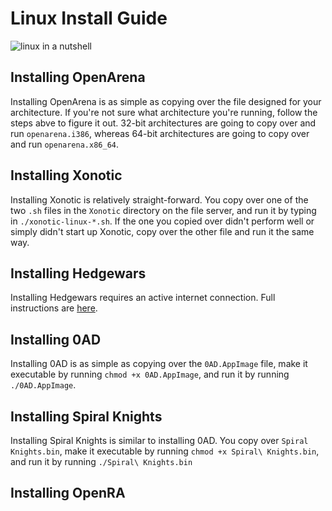 # Linux Install Guide
![linux in a nutshell](https://media.giphy.com/media/4Zgy9QqzWU8C3ugvCa/giphy.gif)

## Installing OpenArena
Installing OpenArena is as simple as copying over the file designed for your architecture. If you're not sure what architecture you're running, follow the steps abve to figure it out. 32-bit architectures are going to copy over and run `openarena.i386`, whereas 64-bit architectures are going to copy over and run `openarena.x86_64`.


## Installing Xonotic
Installing Xonotic is relatively straight-forward. You copy over one of the two `.sh` files in the `Xonotic` directory on the file server, and run it by typing in `./xonotic-linux-*.sh`. If the one you copied over didn't perform well or simply didn't start up Xonotic, copy over the other file and run it the same way.


## Installing Hedgewars
Installing Hedgewars requires an active internet connection. Full instructions are [here](https://hedgewars.org/download.html#gnu_linux).

## Installing 0AD
Installing 0AD is as simple as copying over the `0AD.AppImage` file, make it executable by running `chmod +x 0AD.AppImage`, and run it by running `./0AD.AppImage`.

## Installing Spiral Knights
Installing Spiral Knights is similar to installing 0AD. You copy over `Spiral Knights.bin`, make it executable by running `chmod +x Spiral\ Knights.bin`, and run it by running `./Spiral\ Knights.bin`

## Installing OpenRA
